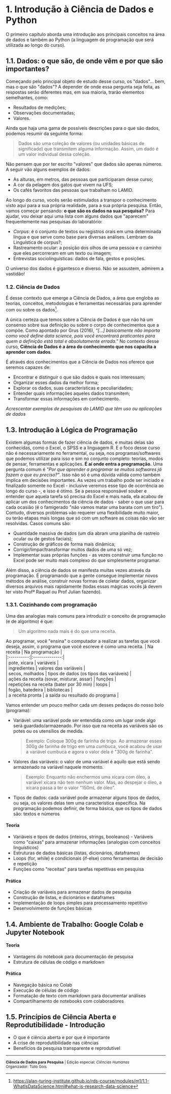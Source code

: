 # 1. Introdução à Ciência de Dados e Python
O primeiro capítulo aborda uma introdução aos principais conceitos na área de dados e também ao Python (a linguagem de programação que será utilizada ao longo do curso).

## 1.1. Dados: o que são, de onde vêm e por que são importantes?
Começando pelo principal objeto de estudo desse curso, os "dados"... bem, mas o que são "dados"?
A depender de onde essa pergunta seja feita, as respostas serão diferentes mas, em sua maioria, trarão elementos semelhantes, como: 
* Resultados de medições;
* Observações documentadas;
* Valores.

Ainda que haja uma gama de possíveis descrições para o que são dados, podemos resumir da seguinte forma:
> Dados são uma coleção de valores (ou unidades básicas de significado) que transmitem alguma informação. Assim, um dado é um valor individual dessa coleção.

Não pensem que por ter escrito "valores" que dados são apenas números. A seguir vão alguns exemplos de dados:
* As alturas, em metros, das pessoas que participaram desse curso;
* A cor da pelagem dos gatos que vivem na UFS;
* Os cafés favoritos das pessoas que trabalham no LAMID.

Ao longo do curso, vocês serão estimulados a transpor o conhecimento visto aqui para a sua própria realidade, para a sua própria pesquisa. Então, vamos começar pensando: **o que são os dados na sua pesquisa?**
Para ajudar, vou deixar aqui uma lista com alguns dados que "aparecem" frequentemente nas pesquisas do laboratório:

* _Corpus_: é o conjunto de textos ou registros orais em uma determinada língua e que serve como base para diversas análises. Lembram da Linguística de corpus?;
* Rastreamento ocular: a posição dos olhos de uma pessoa e o caminho que eles percorreram em um texto ou imagem;
* Entrevistas sociolinguísticas: dados de fala, gestos e posições.

O universo dos dados é gigantesco e diverso. Não se assustem, admirem a vastidão!

### 1.2. Ciência de Dados
É desse contexto que emerge a Ciência de Dados, a área que engloba as teorias, conceitos, metodologias e ferramentas necessárias para aprender com ou sobre os dados[^1].
[^1]: https://alan-turing-institute.github.io/rds-course/modules/m1/1.1-WhatIsDataScience.html#what-is-research-data-science

A única certeza que temos sobre a Ciência de Dados é que não há um consenso sobre sua definição ou sobre o corpo de conhecimentos que a compõe. Como apontado por Grus (2016), *“[...] basicamente não importa como você define data science, pois você encontrará praticantes para quem a definição está total e absolutamente errada.”*
No contexto desse curso, **Ciência de Dados é a área do conhecimento que nos capacita a aprender com dados**.

É através dos conhecimentos que a Ciência de Dados nos oferece que seremos capazes de:
* Encontrar e distinguir o que são dados e quais nos interessam;
* Organizar esses dados da melhor forma;
* Explorar os dados, suas características e peculiaridades;
* Entender quais informações aqueles dados transmitem;
* Transformar essas informações em conhecimento.

*Acrescentar exemplos de pesquisas do LAMID que têm uso ou aplicações de dados*

## 1.3. Introdução à Lógica de Programação
Existem algumas formas de fazer ciência de dados, e muitas delas são conhecidas, como o Excel, o SPSS e a linguagem R. E o foco desse curso não é necessariamente no ferramental, ou seja, nos programas/softwares que podemos utilizar para isso e sim no conjunto completo: teorias, modos de pensar, ferramentas e aplicações.
**É aí onde entra a programação.**
Uma pergunta comum é *"Por que aprender a programar se muitos softwares já fazem o que eu preciso?"*.
Isso não só é uma dúvida válida como também implica em decisões importantes. As vezes um trabalho pode ser iniciado e finalizado somente no Excel - inclusive veremos esse tipo de ocorrência ao longo do curso -, e isso é ótimo. Se a pessoa responsável souber e entender que aquela tarefa só precisa do Excel e mais nada, ela acabou de aplicar um dos conhecimentos da ciência de dados - saber o que usar para cada ocasião (é o famigerado "não vamos matar uma barata com um tiro").
Contudo, diversos problemas vão requerer uma flexibilidade muito maior, ou terão etapas mais longas que só com um software as coisas não vão ser resolvidas. Casos comuns são:

* Quantidade massiva de dados (um dia abram uma planilha de rastreio ocular ou de gestos faciais);
* Construção de gráficos de forma mais dinâmica;
* Corrigir/limpar/transformar muitos dados de uma só vez;
* Implementar suas próprias funções - as vezes construir uma função no Excel pode ser muito mais complexo do que simplesmente programar.

Além disso, a ciência de dados se manifesta muitas vezes através da programação. É programando que a gente consegue implementar novos métodos de análise, construir novas formas de coletar dados, organizar diversos arquivos mais rapidamente (todas essas mágicas vocês já devem ter visto Profª Raquel ou Prof Julian fazendo).

### 1.3.1. Cozinhando com programação
Uma das analogias mais comuns para introduzir o conceito de programação (e de algoritmo) é que:
> Um algoritmo nada mais é do que uma receita.

Ao programar, você "ensina" o computador a realizar as tarefas que você deseja, assim, o programa que você escreve é como uma receita. 
| Na receita | Na programação |  
|:----------:|:--------------:|  
| pote, xícara | variáveis |  
| ingredientes | valores das variáveis |  
| secos, molhados | tipos de dados (os tipos das variáveis) |  
| ações da receita (sovar, misturar, assar)     | funções |  
| repetições na receita (bater por 30 min) | loops |  
| fogão, batedeira | bibliotecas |  
| a receita pronta | a saída ou resultado do programa |

Vamos entender um pouco melhor cada um desses pedaços do nosso bolo (programa):
* Variável: uma variável pode ser entendida como um lugar onde algo será guardado/armazenado. Por isso que na receita as variáveis são os potes ou os utensílios de medida.
   > Exemplo: Coloque 300g de farinha de trigo. Ao armazenar esses 300g de farinha de trigo em uma cumbuca, você acabou de usar a variável cumbuca e agora o valor dela é "300g de farinha".

* Valores das variáveis: o valor de uma variável é aquilo que está sendo armazenado na variável naquele momento. 
   > Exemplo: Enquanto não enchermos uma xícara com óleo, a variável xícara não tem nenhum valor. Mas, ao despejar o óleo, a xícara passa a ter o valor "150mL de óleo".

* Tipos de dados: cada variável pode armazenar alguns tipos de dados, ou seja, os valores delas tem uma característica específica. Na programação podemos definir, de forma básica, que os tipos de dados são: textos e números

#### Teoria
* Variáveis e tipos de dados (inteiros, strings, booleanos) - Variáveis como "caixas" para armazenar informações (analogias com conceitos linguísticos)
* Estruturas de dados básicas (listas, dicionários, dataframes)
* Loops (for, while) e condicionais (if-else) como ferramentas de decisão e repetição
* Funções como "receitas" para tarefas repetitivas em pesquisa

#### Prática
* Criação de variáveis para armazenar dados de pesquisa
* Construção de listas, e dicionários e dataframes
* Implementação de loops simples para processamento repetitivo
* Desenvolvimento de funções básicas

## 1.4. Ambiente de Trabalho: Google Colab e Jupyter Notebook
#### Teoria
* Vantagens do notebook para documentação de pesquisa
* Estrutura de células de código e markdown

#### Prática
* Navegação básica no Colab
* Execução de células de código
* Formatação de texto com markdown para documentar análises
* Compartilhamento de notebooks com colaboradores

## 1.5. Princípios de Ciência Aberta e Reprodutibilidade - Introdução
* O que é ciência aberta e por que é importante
* A crise de reprodutibilidade nas ciências
* Benefícios da pesquisa transparente e reprodutível





---
<small>
<strong>Ciência de Dados para Pesquisa</strong> | 
Edição especial: <I>Ciências Humanas</I>  <br>
Organizador: Túlio Gois
</small>

